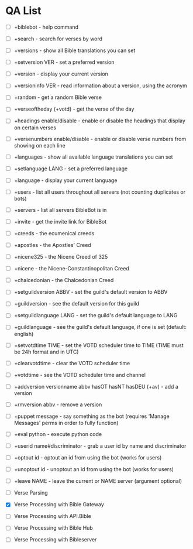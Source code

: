 # QA List

- [ ] +biblebot - help command
- [ ] +search - search for verses by word
- [ ] +versions - show all Bible translations you can set
- [ ] +setversion VER - set a preferred version
- [ ] +version - display your current version
- [ ] +versioninfo VER - read information about a version, using the acronym
- [ ] +random - get a random Bible verse
- [ ] +verseoftheday (+votd) - get the verse of the day
- [ ] +headings enable/disable - enable or disable the headings that display on certain verses
- [ ] +versenumbers enable/disable - enable or disable verse numbers from showing on each line
- [ ] +languages - show all available language translations you can set
- [ ] +setlanguage LANG - set a preferred language
- [ ] +language - display your current language
- [ ] +users - list all users throughout all servers (not counting duplicates or bots)
- [ ] +servers - list all servers BibleBot is in
- [ ] +invite - get the invite link for BibleBot

- [ ] +creeds - the ecumenical creeds
- [ ] +apostles - the Apostles' Creed
- [ ] +nicene325 - the Nicene Creed of 325
- [ ] +nicene - the Nicene-Constantinopolitan Creed
- [ ] +chalcedonian - the Chalcedonian Creed

- [ ] +setguildversion ABBV - set the guild's default version to ABBV
- [ ] +guildversion - see the default version for this guild
- [ ] +setguildlanguage LANG - set the guild's default language to LANG
- [ ] +guildlanguage - see the guild's default language, if one is set (default: english)
- [ ] +setvotdtime TIME - set the VOTD scheduler time to TIME (TIME must be 24h format and in UTC)
- [ ] +clearvotdtime - clear the VOTD scheduler time
- [ ] +votdtime - see the VOTD scheduler time and channel

- [ ] +addversion versionname abbv hasOT hasNT hasDEU (+av) - add a version
- [ ] +rmversion abbv - remove a version
- [ ] +puppet message - say something as the bot (requires 'Manage Messages' perms in order to fully function)
- [ ] +eval python - execute python code
- [ ] +userid name#discriminator - grab a user id by name and discriminator
- [ ] +optout id - optout an id from using the bot (works for users)
- [ ] +unoptout id - unoptout an id from using the bot (works for users)
- [ ] +leave NAME - leave the current or NAME server (argument optional)

- [ ] Verse Parsing
- [x] Verse Processing with Bible Gateway
- [ ] Verse Processing with API.Bible
- [ ] Verse Processing with Bible Hub
- [ ] Verse Processing with Bibleserver